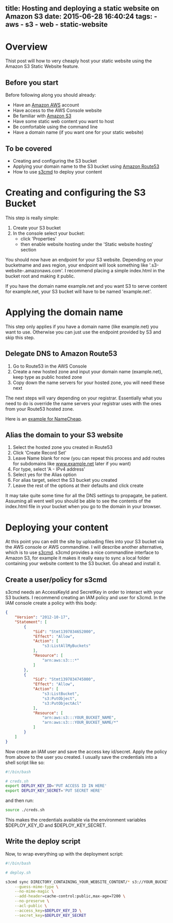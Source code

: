 title: Hosting and deploying a static website on Amazon S3
date: 2015-06-28 16:40:24
tags:
    - aws
    - s3
    - web
    - static-website
---

# Overview

Thist post will how to very cheaply host your static website using the Amazon S3 Static Website feature.

## Before you start
Before following along you should already:
* Have an [Amazon AWS](http://aws.amazon.com/) account
* Have access to the AWS Console website
* Be familiar with [Amazon S3](http://aws.amazon.com/s3/)
* Have some static web content you want to host
* Be comfortable using the command line
* Have a domain name (if you want one for your static website)

## To be covered
* Creating and configuring the S3 bucket
* Applying your domain name to the S3 bucket using [Amazon Route53](http://aws.amazon.com/route53/)
* How to use [s3cmd](http://s3tools.org/s3cmd) to deploy your content

# Creating and configuring the S3 Bucket
This step is really simple:
1. Create your S3 bucket
2. In the console select your bucket:
    * click 'Properties'
    * then enable website hosting under the 'Static website hosting' section

You should now have an endpoint for your S3 website. Depending on your bucketname and aws region, your endpoint will look something like '<bucketname>.s3-website-<aws-region>.amazonaws.com'. I recommend placing a simple index.html in the bucket root and making it public.

If you have the domain name example.net and you want S3 to serve content for example.net, your S3 bucket will have to be named 'example.net'.

# Applying the domain name

This step only applies if you have a domain name (like example.net) you want to use. Otherwise you can just use the endpoint provided by S3 and skip this step.

## Delegate DNS to Amazon Route53

1. Go to Route53 in the AWS Console
2. Create a new hosted zone and input your domain name (example.net), keep type as public hosted zone
3. Copy down the name servers for your hosted zone, you will need these next

The next steps will vary depending on your registrar. Essentially what you need to do is override the name servers your registrar uses with the ones from your Route53 hosted zone.

Here is an [example for NameCheap](http://www.mattheye.com/configuring-aws-route53-and-namecheap-domain-names/).

## Alias the domain to your S3 website

1. Select the hosted zone you created in Route53
1. Click 'Create Record Set'
1. Leave Name blank for now (you can repeat this process and add routes for subdomains like www.example.net later if you want)
1. For type, select 'A - IPv4 address'
1. Select yes for the Alias option
1. For alias target, select the S3 bucket you created
1. Leave the rest of the options at their defaults and click create

It may take quite some time for all the DNS settings to propagate, be patient. Assuming all went well you should be able to see the contents of the index.html file in your bucket when you go to the domain in your browser.

# Deploying your content

At this point you can edit the site by uploading files into your S3 bucket via the AWS console or AWS commandline. I will describe another alternative, which is to use [s3cmd](http://s3tools.org/s3cmd). s3cmd provides a nice commandline interface to Amazon S3, for example it makes it really easy to sync a local folder containing your website content to the S3 bucket. Go ahead and install it.

## Create a user/policy for s3cmd

s3cmd needs an AccessKeyId and SecretKey in order to interact with your S3 buckets. I recommend creating an IAM policy and user for s3cmd. In the IAM console create a policy with this body:
``` JSON
{
    "Version": "2012-10-17",
    "Statement": [
        {
            "Sid": "Stmt1397834652000",
            "Effect": "Allow",
            "Action": [
                "s3:ListAllMyBuckets"
            ],
            "Resource": [
                "arn:aws:s3:::*"
            ]
        },
        {
            "Sid": "Stmt1397834745000",
            "Effect": "Allow",
            "Action": [
                "s3:ListBucket",
                "s3:PutObject",
                "s3:PutObjectAcl"
            ],
            "Resource": [
                "arn:aws:s3:::YOUR_BUCKET_NAME",
                "arn:aws:s3:::YOUR_BUCKET_NAME/*"
            ]
        }
    ]
}
```

Now create an IAM user and save the access key id/secret. Apply the policy from above to the user you created. I usually save the credentials into a shell script like so:
``` bash
#!/bin/bash

# creds.sh
export DEPLOY_KEY_ID='PUT ACCESS ID IN HERE'
export DEPLOY_KEY_SECRET='PUT SECRET HERE'
```

and then run:
``` bash
source ./creds.sh
```

This makes the credentials available via the environment variables $DEPLOY_KEY_ID and $DEPLOY_KEY_SECRET.

## Write the deploy script

Now, to wrap everything up with the deployment script:
``` bash
#!/bin/bash

# deploy.sh

s3cmd sync DIRECTORY_CONTAINING_YOUR_WEBSITE_CONTENT/* s3://YOUR_BUCKET_NAME/ \
    --guess-mime-type \
    --no-mime-magic \
    --add-header=cache-control:public,max-age=7200 \
    --no-preserve \
    --acl-public \
    --access_key=$DEPLOY_KEY_ID \
    --secret_key=$DEPLOY_KEY_SECRET
```
